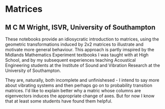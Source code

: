 # Matrices
## M C M Wright, ISVR, University of Southampton
These notebooks provide an idiosycratic introduction to matrices, using the geometric transformations 
induced by 2x2 matrices to illustrate and motivate more general behaviour. This approach is partly
imspired by the Midlands Mathematics Experiment textbooks I was taught with at High School, and
by my subsequent experiences teaching Acoustical Engineering students at the Institute of
Sound and Vibration Research at the University of Southampton. 

They are, naturally, both incomplete and unfinishesed - I intend to say more about vibrating systems 
and then perhaps go on to probability transition matrices. I'd like to explain better why a matric
whose columns are eigenvectors induces the appropriate change of axes. But for now I know that at
least some students have found them helpful.
